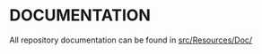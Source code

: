 # DOCUMENTATION
All repository documentation can be found in [src/Resources/Doc/](https://github.com/github-account/repository-name/tree/development/src/Resources/Doc)